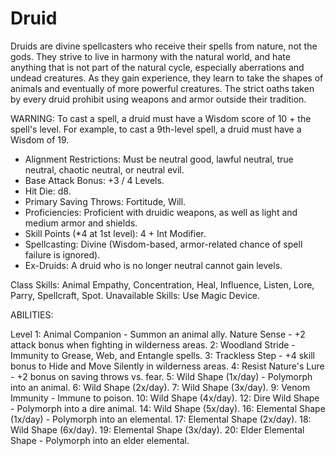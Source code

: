 # Druid

Druids are divine spellcasters who receive their spells from nature, not the gods. They strive to live in harmony with the natural world, and hate anything that is not part of the natural cycle, especially aberrations and undead creatures. As they gain experience, they learn to take the shapes of animals and eventually of more powerful creatures. The strict oaths taken by every druid prohibit using weapons and armor outside their tradition.

WARNING: To cast a spell, a druid must have a Wisdom score of 10 + the spell's level. For example, to cast a 9th-level spell, a druid must have a Wisdom of 19.

- Alignment Restrictions: Must be neutral good, lawful neutral, true neutral, chaotic neutral, or neutral evil.
- Base Attack Bonus: +3 / 4 Levels.
- Hit Die: d8.
- Primary Saving Throws: Fortitude, Will.
- Proficiencies: Proficient with druidic weapons, as well as light and medium armor and shields.
- Skill Points (*4 at 1st level): 4 + Int Modifier.
- Spellcasting: Divine (Wisdom-based, armor-related chance of spell failure is ignored).
- Ex-Druids: A druid who is no longer neutral cannot gain levels.

Class Skills: Animal Empathy, Concentration, Heal, Influence, Listen, Lore, Parry, Spellcraft, Spot.
Unavailable Skills: Use Magic Device.

ABILITIES:

Level
1: Animal Companion - Summon an animal ally.
  Nature Sense - +2 attack bonus when fighting in wilderness areas.
2: Woodland Stride - Immunity to Grease, Web, and Entangle spells.
3: Trackless Step - +4 skill bonus to Hide and Move Silently in wilderness areas.
4: Resist Nature's Lure - +2 bonus on saving throws vs. fear.
5: Wild Shape (1x/day) - Polymorph into an animal.
6: Wild Shape (2x/day).
7: Wild Shape (3x/day).
9: Venom Immunity - Immune to poison.
10: Wild Shape (4x/day).
12: Dire Wild Shape - Polymorph into a dire animal.
14: Wild Shape (5x/day).
16: Elemental Shape (1x/day) - Polymorph into an elemental.
17: Elemental Shape (2x/day).
18: Wild Shape (6x/day).
19: Elemental Shape (3x/day).
20: Elder Elemental Shape - Polymorph into an elder elemental.